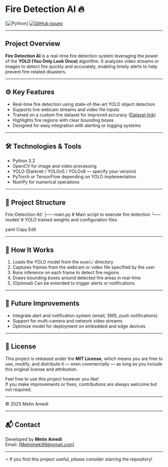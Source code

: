 # Fire Detection AI 🔥
[![Python](https://img.shields.io/badge/python-3.2-blue.svg)]
[![GitHub issues](https://img.shields.io/github/issues/metinmeki/Fire-Detection-AI)](https://github.com/metinmeki/Fire-Detection-AI/issues)

---

##  Project Overview

**Fire Detection AI** is a real-time fire detection system leveraging the power of the **YOLO (You Only Look Once)** algorithm. It analyzes video streams or images to detect fire quickly and accurately, enabling timely alerts to help prevent fire-related disasters.

---

## ⚙️ Key Features

- Real-time fire detection using state-of-the-art YOLO object detection  
- Supports live webcam streams and video file inputs  
- Trained on a custom fire dataset for improved accuracy ([Dataset link](https://www.kaggle.com/datasets/metinmekiabullrahman/fire-detection))  
- Highlights fire regions with clear bounding boxes  
- Designed for easy integration with alerting or logging systems  

---

## 🛠️ Technologies & Tools

- Python 3.2  
- OpenCV for image and video processing  
- YOLO (Darknet / YOLOv5 / YOLOv8 — specify your version)  
- PyTorch or TensorFlow depending on YOLO implementation  
- NumPy for numerical operations  

---

## 📁 Project Structure

Fire-Detection-AI/
├── main.py # Main script to execute fire detection
└── model/ # YOLO trained weights and configuration files

yaml
Copy
Edit
 
---

## 📖 How It Works

1. Loads the YOLO model from the `model/` directory  
2. Captures frames from the webcam or video file specified by the user  
3. Runs inference on each frame to detect fire regions  
4. Draws bounding boxes around detected fire areas in real-time  
5. (Optional) Can be extended to trigger alerts or notifications  

---

## 🔮 Future Improvements

- Integrate alert and notification system (email, SMS, push notifications)  
- Support for multi-camera and network video streams  
- Optimize model for deployment on embedded and edge devices  

---

## 📄 License

This project is released under the **MIT License**, which means you are free to use, modify, and distribute it — even commercially — as long as you include this original license and attribution.

Feel free to use this project however you like!  
If you make improvements or fixes, contributions are always welcome but not required.

---

© 2025 Metin Amedi

---

## 📬 Contact

Developed by **Metin Amedi**  
Email: [Metinmeki99@gmail.com]

---

⭐ If you find this project useful, please consider starring the repository!
